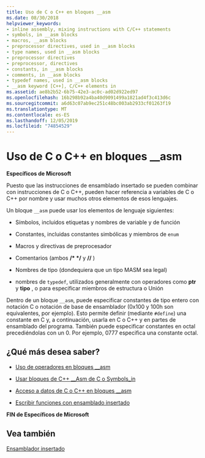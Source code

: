 ```yaml
---
title: Uso de C o C++ en bloques __asm
ms.date: 08/30/2018
helpviewer_keywords:
- inline assembly, mixing instructions with C/C++ statements
- symbols, in __asm blocks
- macros, __asm blocks
- preprocessor directives, used in __asm blocks
- type names, used in __asm blocks
- preprocessor directives
- preprocessor, directives
- constants, in __asm blocks
- comments, in __asm blocks
- typedef names, used in __asm blocks
- __asm keyword [C++], C/C++ elements in
ms.assetid: ae8b2b52-6b75-42e3-ac0c-ad02d922ed97
ms.openlocfilehash: 16b298b92a4ba40d9091499a1821ad4f3c413d6c
ms.sourcegitcommit: a6d63c07ab9ec251c48bc003ab2933cf01263f19
ms.translationtype: MT
ms.contentlocale: es-ES
ms.lasthandoff: 12/05/2019
ms.locfileid: "74854529"
---
```

# <a name="using-c-or-c-in-__asm-blocks"></a>Uso de C o C++ en bloques __asm

**Específicos de Microsoft**

Puesto que las instrucciones de ensamblado insertado se pueden combinar con instrucciones de C o C++, pueden hacer referencia a variables de C o C++ por nombre y usar muchos otros elementos de esos lenguajes.

Un bloque `__asm` puede usar los elementos de lenguaje siguientes:

- Símbolos, incluidos etiquetas y nombres de variable y de función

- Constantes, incluidas constantes simbólicas y miembros de `enum`

- Macros y directivas de preprocesador

- Comentarios (ambos __/\* \*/__ y __//__ )

- Nombres de tipo (dondequiera que un tipo MASM sea legal)

- nombres de `typedef`, utilizados generalmente con operadores como **ptr** y **tipo** , o para especificar miembros de estructura o Unión

Dentro de un bloque `__asm`, puede especificar constantes de tipo entero con notación C o notación de base de ensamblador (0x100 y 100h son equivalentes, por ejemplo). Esto permite definir (mediante `#define`) una constante en C y, a continuación, usarla en C o C++ y en partes de ensamblado del programa. También puede especificar constantes en octal precediéndolas con un 0. Por ejemplo, 0777 especifica una constante octal.

## <a name="what-do-you-want-to-know-more-about"></a>¿Qué más desea saber?

- [Uso de operadores en bloques __asm](../../assembler/inline/using-operators-in-asm-blocks.md)

- [Usar bloques de C++ __Asm de C o Symbols_in](../../assembler/inline/using-c-or-cpp-symbols-in-asm-blocks.md)

- [Acceso a datos de C o C++ en bloques __asm](../../assembler/inline/accessing-c-or-cpp-data-in-asm-blocks.md)

- [Escribir funciones con ensamblado insertado](../../assembler/inline/writing-functions-with-inline-assembly.md)

**FIN de Específicos de Microsoft**

## <a name="see-also"></a>Vea también

[Ensamblador insertado](../../assembler/inline/inline-assembler.md)<br/>
